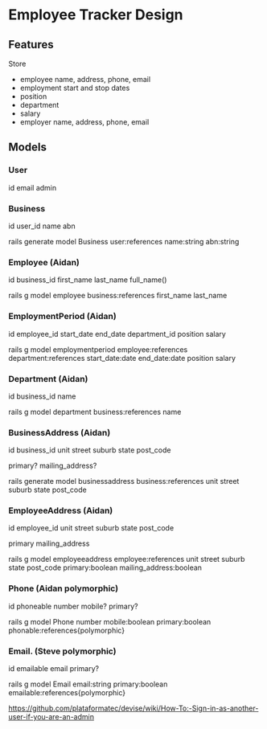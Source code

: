 # Employee Tracker Design


## Features

Store
- employee name, address, phone, email
- employment start and stop dates
- position
- department
- salary
- employer name, address, phone, email

## Models

### User
id
email
admin

### Business
id
user_id
name
abn

rails generate model Business user:references name:string abn:string

### Employee (Aidan)

id
business_id
first_name
last_name
full_name()

rails g model employee business:references first_name last_name 

### EmploymentPeriod (Aidan)
id
employee_id
start_date
end_date
department_id
position
salary

rails g model employmentperiod employee:references department:references start_date:date end_date:date position salary

### Department (Aidan)

id
business_id
name

rails g model department business:references name

### BusinessAddress (Aidan)
id
business_id
unit
street
suburb
state
post_code

primary?
mailing_address?

rails generate model businessaddress business:references unit street suburb state post_code


### EmployeeAddress (Aidan)
id
employee_id
unit
street
suburb
state
post_code

primary
mailing_address

rails g model employeeaddress employee:references unit street suburb state post_code primary:boolean mailing_address:boolean 

### Phone (Aidan polymorphic)
id
phoneable
number
mobile?
primary?

rails g model Phone number mobile:boolean primary:boolean phonable:references{polymorphic}

### Email. (Steve polymorphic)
id
emailable
email
primary?

rails g model Email email:string primary:boolean emailable:references{polymorphic}




https://github.com/plataformatec/devise/wiki/How-To:-Sign-in-as-another-user-if-you-are-an-admin


